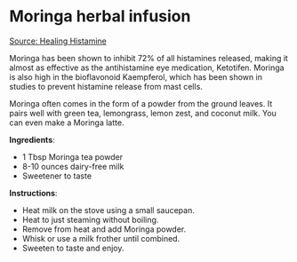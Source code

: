 <!--
source: healinghistamine.com
sibs: ginger-herbal-infusion, moringa-herbal-infusion, parsley-herbal-infusion
tags: teas herbal-infusions
-->

# Moringa herbal infusion

[Source: Healing Histamine](https://www.healinghistamine.com/blog/5-best-histamine-intolerance-teas/)

Moringa has been shown to inhibit 72% of all histamines released, making it
almost as effective as the antihistamine eye medication, Ketotifen. Moringa is
also high in the bioflavonoid Kaempferol, which has been shown in studies to
prevent histamine release from mast cells.

Moringa often comes in the form of a powder from the ground leaves. It pairs
well with green tea, lemongrass, lemon zest, and coconut milk. You can even make
a Moringa latte.

**Ingredients**:

* 1 Tbsp Moringa tea powder
* 8-10 ounces dairy-free milk
* Sweetener to taste

**Instructions**:

* Heat milk on the stove using a small saucepan.
* Heat to just steaming without boiling.
* Remove from heat and add Moringa powder.
* Whisk or use a milk frother until combined.
* Sweeten to taste and enjoy.
